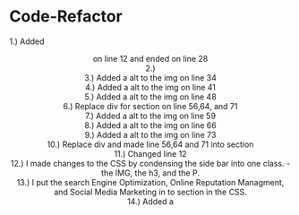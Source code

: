 
# Code-Refactor
1.) Added <header> on line 12 and ended on line 28
<br>
2.) 
<br>
3.) Added a alt to the img on line 34
<br>
4.) Added a alt to the img on line 41
<br>
5.) Added a alt to the img on line 48
<br>
6.) Replace div for section on line 56,64, and 71
<br>
7.) Added a alt to the img on line 59
<br>
8.) Added a alt to the img on line 66
<br>
9.) Added a alt to the img on line 73
<br>
10.) Replace div and made line 56,64 and 71 into section
<br>
11.) Changed line 12
<br>
12.) I made changes to the CSS by condensing the side bar into one class.
 -the IMG, the h3, and the P.
 <br>
 13.) I put the search Engine Optimization, Online Reputation Managment, and Social Media Marketing in to section in the CSS.
 <br>
 14.) Added a <title> name on line 7
 
